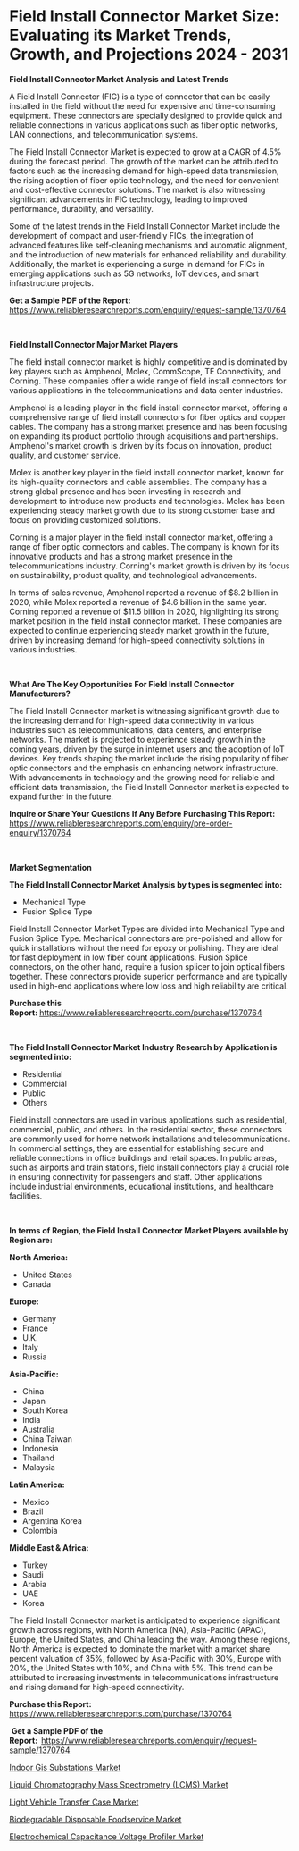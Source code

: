 <p><h1>Field Install Connector Market Size: Evaluating its Market Trends, Growth, and Projections 2024 - 2031</h1></p><p><strong>Field Install Connector Market Analysis and Latest Trends</strong></p>
<p><p>A Field Install Connector (FIC) is a type of connector that can be easily installed in the field without the need for expensive and time-consuming equipment. These connectors are specially designed to provide quick and reliable connections in various applications such as fiber optic networks, LAN connections, and telecommunication systems.</p><p>The Field Install Connector Market is expected to grow at a CAGR of 4.5% during the forecast period. The growth of the market can be attributed to factors such as the increasing demand for high-speed data transmission, the rising adoption of fiber optic technology, and the need for convenient and cost-effective connector solutions. The market is also witnessing significant advancements in FIC technology, leading to improved performance, durability, and versatility.</p><p>Some of the latest trends in the Field Install Connector Market include the development of compact and user-friendly FICs, the integration of advanced features like self-cleaning mechanisms and automatic alignment, and the introduction of new materials for enhanced reliability and durability. Additionally, the market is experiencing a surge in demand for FICs in emerging applications such as 5G networks, IoT devices, and smart infrastructure projects.</p></p>
<p><strong>Get a Sample PDF of the Report:&nbsp;</strong> <a href="https://www.reliableresearchreports.com/enquiry/request-sample/1370764">https://www.reliableresearchreports.com/enquiry/request-sample/1370764</a></p>
<p>&nbsp;</p>
<p><strong>Field Install Connector Major Market Players</strong></p>
<p><p>The field install connector market is highly competitive and is dominated by key players such as Amphenol, Molex, CommScope, TE Connectivity, and Corning. These companies offer a wide range of field install connectors for various applications in the telecommunications and data center industries. </p><p>Amphenol is a leading player in the field install connector market, offering a comprehensive range of field install connectors for fiber optics and copper cables. The company has a strong market presence and has been focusing on expanding its product portfolio through acquisitions and partnerships. Amphenol's market growth is driven by its focus on innovation, product quality, and customer service. </p><p>Molex is another key player in the field install connector market, known for its high-quality connectors and cable assemblies. The company has a strong global presence and has been investing in research and development to introduce new products and technologies. Molex has been experiencing steady market growth due to its strong customer base and focus on providing customized solutions. </p><p>Corning is a major player in the field install connector market, offering a range of fiber optic connectors and cables. The company is known for its innovative products and has a strong market presence in the telecommunications industry. Corning's market growth is driven by its focus on sustainability, product quality, and technological advancements. </p><p>In terms of sales revenue, Amphenol reported a revenue of $8.2 billion in 2020, while Molex reported a revenue of $4.6 billion in the same year. Corning reported a revenue of $11.5 billion in 2020, highlighting its strong market position in the field install connector market. These companies are expected to continue experiencing steady market growth in the future, driven by increasing demand for high-speed connectivity solutions in various industries.</p></p>
<p>&nbsp;</p>
<p><strong>What Are The Key Opportunities For Field Install Connector Manufacturers?</strong></p>
<p><p>The Field Install Connector market is witnessing significant growth due to the increasing demand for high-speed data connectivity in various industries such as telecommunications, data centers, and enterprise networks. The market is projected to experience steady growth in the coming years, driven by the surge in internet users and the adoption of IoT devices. Key trends shaping the market include the rising popularity of fiber optic connectors and the emphasis on enhancing network infrastructure. With advancements in technology and the growing need for reliable and efficient data transmission, the Field Install Connector market is expected to expand further in the future.</p></p>
<p><strong>Inquire or Share Your Questions If Any Before Purchasing This Report:</strong> <a href="https://www.reliableresearchreports.com/enquiry/pre-order-enquiry/1370764">https://www.reliableresearchreports.com/enquiry/pre-order-enquiry/1370764</a></p>
<p>&nbsp;</p>
<p><strong>Market Segmentation</strong></p>
<p><strong>The Field Install Connector Market Analysis by types is segmented into:</strong></p>
<p><ul><li>Mechanical Type</li><li>Fusion Splice Type</li></ul></p>
<p><p>Field Install Connector Market Types are divided into Mechanical Type and Fusion Splice Type. Mechanical connectors are pre-polished and allow for quick installations without the need for epoxy or polishing. They are ideal for fast deployment in low fiber count applications. Fusion Splice connectors, on the other hand, require a fusion splicer to join optical fibers together. These connectors provide superior performance and are typically used in high-end applications where low loss and high reliability are critical.</p></p>
<p><strong>Purchase this Report:&nbsp;</strong><a href="https://www.reliableresearchreports.com/purchase/1370764">https://www.reliableresearchreports.com/purchase/1370764</a></p>
<p>&nbsp;</p>
<p><strong>The Field Install Connector Market Industry Research by Application is segmented into:</strong></p>
<p><ul><li>Residential</li><li>Commercial</li><li>Public</li><li>Others</li></ul></p>
<p><p>Field install connectors are used in various applications such as residential, commercial, public, and others. In the residential sector, these connectors are commonly used for home network installations and telecommunications. In commercial settings, they are essential for establishing secure and reliable connections in office buildings and retail spaces. In public areas, such as airports and train stations, field install connectors play a crucial role in ensuring connectivity for passengers and staff. Other applications include industrial environments, educational institutions, and healthcare facilities.</p></p>
<p>&nbsp;</p>
<p><strong>In terms of Region, the Field Install Connector Market Players available by Region are:</strong></p>
<p>
    <p> <strong> North America: </strong>
        <ul>
            <li>United States</li>
            <li>Canada</li>
        </ul>
        </p> 
    <p> <strong> Europe: </strong>
        <ul>
            <li>Germany</li>
            <li>France</li>
            <li>U.K.</li>
            <li>Italy</li>
            <li>Russia</li>
        </ul>
        </p> 
    <p> <strong> Asia-Pacific: </strong>
        <ul>
            <li>China</li>
            <li>Japan</li>
            <li>South Korea</li>
            <li>India</li>
            <li>Australia</li>
            <li>China Taiwan</li>
            <li>Indonesia</li>
            <li>Thailand</li>
            <li>Malaysia</li>
        </ul>
        </p> 
    <p> <strong> Latin America: </strong>
        <ul>
            <li>Mexico</li>
            <li>Brazil</li>
            <li>Argentina Korea</li>
            <li>Colombia</li>
        </ul>
        </p> 
    <p> <strong> Middle East & Africa: </strong>
        <ul>
            <li>Turkey</li>
            <li>Saudi</li>
            <li>Arabia</li>
            <li>UAE</li>
            <li>Korea</li>
        </ul>
    </p>
    </p>
<p><p>The Field Install Connector market is anticipated to experience significant growth across regions, with North America (NA), Asia-Pacific (APAC), Europe, the United States, and China leading the way. Among these regions, North America is expected to dominate the market with a market share percent valuation of 35%, followed by Asia-Pacific with 30%, Europe with 20%, the United States with 10%, and China with 5%. This trend can be attributed to increasing investments in telecommunications infrastructure and rising demand for high-speed connectivity.</p></p>
<p><strong>Purchase this Report: </strong><a href="https://www.reliableresearchreports.com/purchase/1370764">https://www.reliableresearchreports.com/purchase/1370764</a></p>
<p>&nbsp;<strong>Get a Sample PDF of the Report:&nbsp;&nbsp;</strong><a href="https://www.reliableresearchreports.com/enquiry/request-sample/1370764">https://www.reliableresearchreports.com/enquiry/request-sample/1370764</a></p>
<p><strong></strong></p>
<p><p><a href="https://medium.com/@deirdreclark76/indoor-gis-substations-market-trends-and-market-analysis-forecasted-for-period-2024-2031-0ebf078166e3">Indoor Gis Substations Market</a></p><p><a href="https://github.com/cecuraprangm/Market-Research-Report-List-1/blob/main/liquid-chromatography-mass-spectrometry-lcms-market.md">Liquid Chromatography Mass Spectrometry (LCMS) Market</a></p><p><a href="https://issuu.com/reportprime-2/docs/light-vehicle-transfer-case-market-size-2030.pptx">Light Vehicle Transfer Case Market</a></p><p><a href="https://github.com/antony131rp/Market-Research-Report-List-1/blob/main/biodegradable-disposable-foodservice-market.md">Biodegradable Disposable Foodservice Market</a></p><p><a href="https://medium.com/@deirdreclark76/electrochemical-capacitance-voltage-profiler-market-report-reveals-the-latest-trends-and-growth-e7f03c99df7b">Electrochemical Capacitance Voltage Profiler Market</a></p></p>